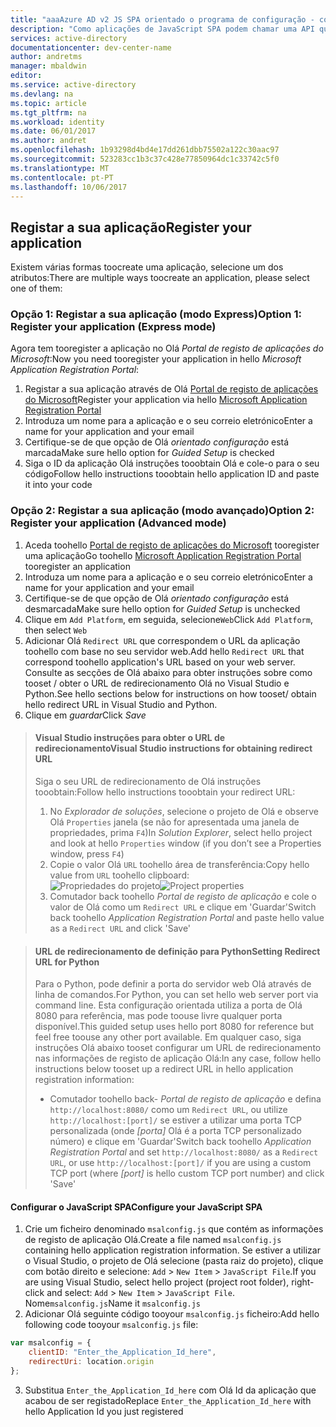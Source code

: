 ```yaml
---
title: "aaaAzure AD v2 JS SPA orientado o programa de configuração - configurar | Microsoft Docs"
description: "Como aplicações de JavaScript SPA podem chamar uma API que necessitam de tokens de acesso ao ponto final do Azure Active Directory v2"
services: active-directory
documentationcenter: dev-center-name
author: andretms
manager: mbaldwin
editor: 
ms.service: active-directory
ms.devlang: na
ms.topic: article
ms.tgt_pltfrm: na
ms.workload: identity
ms.date: 06/01/2017
ms.author: andret
ms.openlocfilehash: 1b93298d4bd4e17dd261dbb75502a122c30aac97
ms.sourcegitcommit: 523283cc1b3c37c428e77850964dc1c33742c5f0
ms.translationtype: MT
ms.contentlocale: pt-PT
ms.lasthandoff: 10/06/2017
---
```

## <a name="register-your-application"></a><span data-ttu-id="96181-103">Registar a sua aplicação</span><span class="sxs-lookup"><span data-stu-id="96181-103">Register your application</span></span>

<span data-ttu-id="96181-104">Existem várias formas toocreate uma aplicação, selecione um dos atributos:</span><span class="sxs-lookup"><span data-stu-id="96181-104">There are multiple ways toocreate an application, please select one of them:</span></span>

### <a name="option-1-register-your-application-express-mode"></a><span data-ttu-id="96181-105">Opção 1: Registar a sua aplicação (modo Express)</span><span class="sxs-lookup"><span data-stu-id="96181-105">Option 1: Register your application (Express mode)</span></span>
<span data-ttu-id="96181-106">Agora tem tooregister a aplicação no Olá *Portal de registo de aplicações do Microsoft*:</span><span class="sxs-lookup"><span data-stu-id="96181-106">Now you need tooregister your application in hello *Microsoft Application Registration Portal*:</span></span>

1.  <span data-ttu-id="96181-107">Registar a sua aplicação através de Olá [Portal de registo de aplicações do Microsoft](https://apps.dev.microsoft.com/portal/register-app?appType=singlePageApp&appTech=javascriptSpa&step=configure)</span><span class="sxs-lookup"><span data-stu-id="96181-107">Register your application via hello [Microsoft Application Registration Portal](https://apps.dev.microsoft.com/portal/register-app?appType=singlePageApp&appTech=javascriptSpa&step=configure)</span></span>
2.  <span data-ttu-id="96181-108">Introduza um nome para a aplicação e o seu correio eletrónico</span><span class="sxs-lookup"><span data-stu-id="96181-108">Enter a name for your application and your email</span></span>
3.  <span data-ttu-id="96181-109">Certifique-se de que opção de Olá *orientado configuração* está marcada</span><span class="sxs-lookup"><span data-stu-id="96181-109">Make sure hello option for *Guided Setup* is checked</span></span>
4.  <span data-ttu-id="96181-110">Siga o ID da aplicação Olá instruções tooobtain Olá e cole-o para o seu código</span><span class="sxs-lookup"><span data-stu-id="96181-110">Follow hello instructions tooobtain hello application ID and paste it into your code</span></span>

### <a name="option-2-register-your-application-advanced-mode"></a><span data-ttu-id="96181-111">Opção 2: Registar a sua aplicação (modo avançado)</span><span class="sxs-lookup"><span data-stu-id="96181-111">Option 2: Register your application (Advanced mode)</span></span>

1. <span data-ttu-id="96181-112">Aceda toohello [Portal de registo de aplicações do Microsoft](https://apps.dev.microsoft.com/portal/register-app) tooregister uma aplicação</span><span class="sxs-lookup"><span data-stu-id="96181-112">Go toohello [Microsoft Application Registration Portal](https://apps.dev.microsoft.com/portal/register-app) tooregister an application</span></span>
2. <span data-ttu-id="96181-113">Introduza um nome para a aplicação e o seu correio eletrónico</span><span class="sxs-lookup"><span data-stu-id="96181-113">Enter a name for your application and your email</span></span> 
3. <span data-ttu-id="96181-114">Certifique-se de que opção de Olá *orientado configuração* está desmarcada</span><span class="sxs-lookup"><span data-stu-id="96181-114">Make sure hello option for *Guided Setup* is unchecked</span></span>
4.  <span data-ttu-id="96181-115">Clique em `Add Platform`, em seguida, selecione`Web`</span><span class="sxs-lookup"><span data-stu-id="96181-115">Click `Add Platform`, then select `Web`</span></span>
5. <span data-ttu-id="96181-116">Adicionar Olá `Redirect URL` que correspondem o URL da aplicação toohello com base no seu servidor web.</span><span class="sxs-lookup"><span data-stu-id="96181-116">Add hello `Redirect URL` that correspond toohello application's URL based on your web server.</span></span> <span data-ttu-id="96181-117">Consulte as secções de Olá abaixo para obter instruções sobre como tooset / obter o URL de redirecionamento Olá no Visual Studio e Python.</span><span class="sxs-lookup"><span data-stu-id="96181-117">See hello sections below for instructions on how tooset/ obtain hello redirect URL in Visual Studio and Python.</span></span>
6. <span data-ttu-id="96181-118">Clique em *guardar*</span><span class="sxs-lookup"><span data-stu-id="96181-118">Click *Save*</span></span>

> #### <a name="visual-studio-instructions-for-obtaining-redirect-url"></a><span data-ttu-id="96181-119">Visual Studio instruções para obter o URL de redirecionamento</span><span class="sxs-lookup"><span data-stu-id="96181-119">Visual Studio instructions for obtaining redirect URL</span></span>
> <span data-ttu-id="96181-120">Siga o seu URL de redirecionamento de Olá instruções tooobtain:</span><span class="sxs-lookup"><span data-stu-id="96181-120">Follow hello instructions tooobtain your redirect URL:</span></span>
> 1.    <span data-ttu-id="96181-121">No *Explorador de soluções*, selecione o projeto de Olá e observe Olá `Properties` janela (se não for apresentada uma janela de propriedades, prima `F4`)</span><span class="sxs-lookup"><span data-stu-id="96181-121">In *Solution Explorer*, select hello project and look at hello `Properties` window (if you don’t see a Properties window, press `F4`)</span></span>
> 2.    <span data-ttu-id="96181-122">Copie o valor Olá `URL` toohello área de transferência:</span><span class="sxs-lookup"><span data-stu-id="96181-122">Copy hello value from `URL` toohello clipboard:</span></span><br/> <span data-ttu-id="96181-123">![Propriedades do projeto](media/active-directory-singlepageapp-javascriptspa-configure/vs-project-properties-screenshot.png)</span><span class="sxs-lookup"><span data-stu-id="96181-123">![Project properties](media/active-directory-singlepageapp-javascriptspa-configure/vs-project-properties-screenshot.png)</span></span><br />
> 3.    <span data-ttu-id="96181-124">Comutador back toohello *Portal de registo de aplicação* e cole o valor de Olá como um `Redirect URL` e clique em 'Guardar'</span><span class="sxs-lookup"><span data-stu-id="96181-124">Switch back toohello *Application Registration Portal* and paste hello value as a `Redirect URL` and click 'Save'</span></span>

<p/>

> #### <a name="setting-redirect-url-for-python"></a><span data-ttu-id="96181-125">URL de redirecionamento de definição para Python</span><span class="sxs-lookup"><span data-stu-id="96181-125">Setting Redirect URL for Python</span></span>
> <span data-ttu-id="96181-126">Para o Python, pode definir a porta do servidor web Olá através de linha de comandos.</span><span class="sxs-lookup"><span data-stu-id="96181-126">For Python, you can set hello web server port via command line.</span></span> <span data-ttu-id="96181-127">Esta configuração orientada utiliza a porta de Olá 8080 para referência, mas pode toouse livre qualquer porta disponível.</span><span class="sxs-lookup"><span data-stu-id="96181-127">This guided setup uses hello port 8080 for reference but feel free toouse any other port available.</span></span> <span data-ttu-id="96181-128">Em qualquer caso, siga instruções Olá abaixo tooset configurar um URL de redirecionamento nas informações de registo de aplicação Olá:</span><span class="sxs-lookup"><span data-stu-id="96181-128">In any case, follow hello instructions below tooset up a redirect URL in hello application registration information:</span></span><br/>
> - <span data-ttu-id="96181-129">Comutador toohello back- *Portal de registo de aplicação* e defina `http://localhost:8080/` como um `Redirect URL`, ou utilize `http://localhost:[port]/` se estiver a utilizar uma porta TCP personalizada (onde *[porta]* Olá é a porta TCP personalizado número) e clique em 'Guardar'</span><span class="sxs-lookup"><span data-stu-id="96181-129">Switch back toohello *Application Registration Portal* and set `http://localhost:8080/` as a `Redirect URL`, or use `http://localhost:[port]/` if you are using a custom TCP port (where *[port]* is hello custom TCP port number) and click 'Save'</span></span>


#### <a name="configure-your-javascript-spa"></a><span data-ttu-id="96181-130">Configurar o JavaScript SPA</span><span class="sxs-lookup"><span data-stu-id="96181-130">Configure your JavaScript SPA</span></span>

1.  <span data-ttu-id="96181-131">Crie um ficheiro denominado `msalconfig.js` que contém as informações de registo de aplicação Olá.</span><span class="sxs-lookup"><span data-stu-id="96181-131">Create a file named `msalconfig.js` containing hello application registration information.</span></span> <span data-ttu-id="96181-132">Se estiver a utilizar o Visual Studio, o projeto de Olá selecione (pasta raiz do projeto), clique com botão direito e selecione: `Add`  >  `New Item`  >  `JavaScript File`.</span><span class="sxs-lookup"><span data-stu-id="96181-132">If you are using Visual Studio, select hello project (project root folder), right-click and select: `Add` > `New Item` > `JavaScript File`.</span></span> <span data-ttu-id="96181-133">Nome`msalconfig.js`</span><span class="sxs-lookup"><span data-stu-id="96181-133">Name it `msalconfig.js`</span></span>
2.  <span data-ttu-id="96181-134">Adicionar Olá seguinte código tooyour `msalconfig.js` ficheiro:</span><span class="sxs-lookup"><span data-stu-id="96181-134">Add hello following code tooyour `msalconfig.js` file:</span></span>

```javascript
var msalconfig = {
    clientID: "Enter_the_Application_Id_here",
    redirectUri: location.origin
};
```
<ol start="3">
<li>
<span data-ttu-id="96181-135">Substitua <code>Enter_the_Application_Id_here</code> com Olá Id da aplicação que acabou de ser registado</span><span class="sxs-lookup"><span data-stu-id="96181-135">Replace <code>Enter_the_Application_Id_here</code> with hello Application Id you just registered</span></span>
</li>
</ol>
